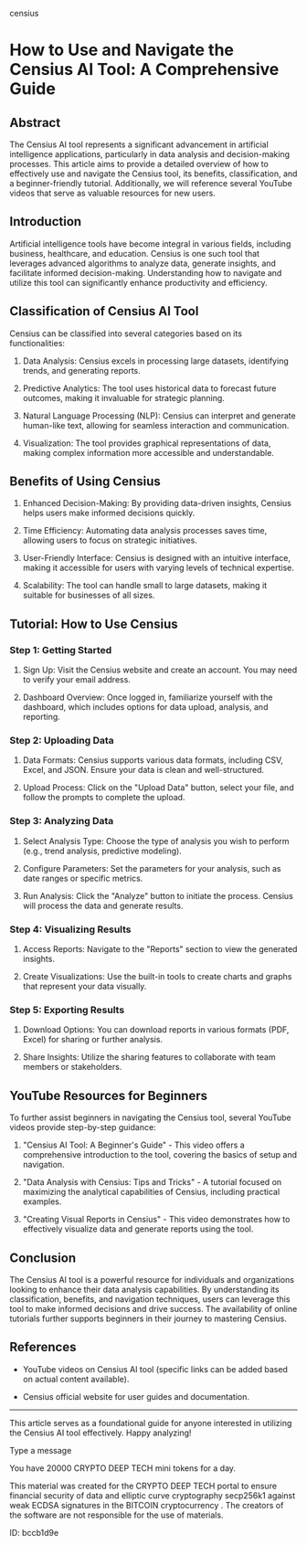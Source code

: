 censius
# How to Use and Navigate the Censius AI Tool: A Comprehensive Guide



## Abstract



The Censius AI tool represents a significant advancement in artificial intelligence applications, particularly in data analysis and decision-making processes. This article aims to provide a detailed overview of how to effectively use and navigate the Censius tool, its benefits, classification, and a beginner-friendly tutorial. Additionally, we will reference several YouTube videos that serve as valuable resources for new users.



## Introduction



Artificial intelligence tools have become integral in various fields, including business, healthcare, and education. Censius is one such tool that leverages advanced algorithms to analyze data, generate insights, and facilitate informed decision-making. Understanding how to navigate and utilize this tool can significantly enhance productivity and efficiency.



## Classification of Censius AI Tool



Censius can be classified into several categories based on its functionalities:



1. Data Analysis: Censius excels in processing large datasets, identifying trends, and generating reports.

2. Predictive Analytics: The tool uses historical data to forecast future outcomes, making it invaluable for strategic planning.

3. Natural Language Processing (NLP): Censius can interpret and generate human-like text, allowing for seamless interaction and communication.

4. Visualization: The tool provides graphical representations of data, making complex information more accessible and understandable.



## Benefits of Using Censius



1. Enhanced Decision-Making: By providing data-driven insights, Censius helps users make informed decisions quickly.

2. Time Efficiency: Automating data analysis processes saves time, allowing users to focus on strategic initiatives.

3. User-Friendly Interface: Censius is designed with an intuitive interface, making it accessible for users with varying levels of technical expertise.

4. Scalability: The tool can handle small to large datasets, making it suitable for businesses of all sizes.



## Tutorial: How to Use Censius



### Step 1: Getting Started



1. Sign Up: Visit the Censius website and create an account. You may need to verify your email address.

2. Dashboard Overview: Once logged in, familiarize yourself with the dashboard, which includes options for data upload, analysis, and reporting.



### Step 2: Uploading Data



1. Data Formats: Censius supports various data formats, including CSV, Excel, and JSON. Ensure your data is clean and well-structured.

2. Upload Process: Click on the "Upload Data" button, select your file, and follow the prompts to complete the upload.



### Step 3: Analyzing Data



1. Select Analysis Type: Choose the type of analysis you wish to perform (e.g., trend analysis, predictive modeling).

2. Configure Parameters: Set the parameters for your analysis, such as date ranges or specific metrics.

3. Run Analysis: Click the "Analyze" button to initiate the process. Censius will process the data and generate results.



### Step 4: Visualizing Results



1. Access Reports: Navigate to the "Reports" section to view the generated insights.

2. Create Visualizations: Use the built-in tools to create charts and graphs that represent your data visually.



### Step 5: Exporting Results



1. Download Options: You can download reports in various formats (PDF, Excel) for sharing or further analysis.

2. Share Insights: Utilize the sharing features to collaborate with team members or stakeholders.



## YouTube Resources for Beginners



To further assist beginners in navigating the Censius tool, several YouTube videos provide step-by-step guidance:



1. "Censius AI Tool: A Beginner's Guide" - This video offers a comprehensive introduction to the tool, covering the basics of setup and navigation.

2. "Data Analysis with Censius: Tips and Tricks" - A tutorial focused on maximizing the analytical capabilities of Censius, including practical examples.

3. "Creating Visual Reports in Censius" - This video demonstrates how to effectively visualize data and generate reports using the tool.



## Conclusion



The Censius AI tool is a powerful resource for individuals and organizations looking to enhance their data analysis capabilities. By understanding its classification, benefits, and navigation techniques, users can leverage this tool to make informed decisions and drive success. The availability of online tutorials further supports beginners in their journey to mastering Censius.



## References



- YouTube videos on Censius AI tool (specific links can be added based on actual content available).

- Censius official website for user guides and documentation.



---



This article serves as a foundational guide for anyone interested in utilizing the Censius AI tool effectively. Happy analyzing!



Type a message

You have 20000 CRYPTO DEEP TECH mini tokens for a day.


This material was created for the  CRYPTO DEEP TECH portal  to ensure financial security of data and elliptic curve cryptography  secp256k1 against weak ECDSA  signatures   in the  BITCOIN cryptocurrency . The creators of the software are not responsible for the use of materials.

 ID: bccb1d9e
